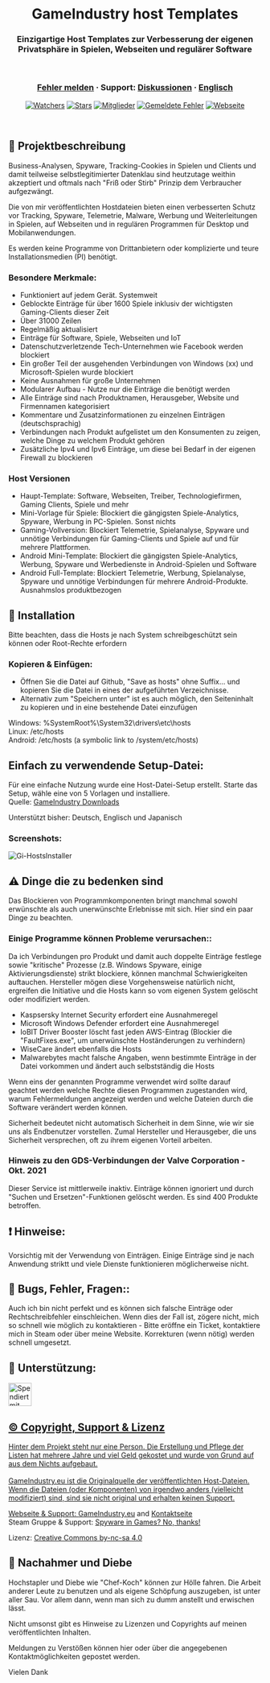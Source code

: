 <h1 align="center">GameIndustry host Templates</h1>
<h3 align="center">Einzigartige Host Templates zur Verbesserung der eigenen Privatsphäre in Spielen, Webseiten und regulärer Software</h3>

<br />
	
<h3 align="center">
  <a href="https://github.com/KodoPengin/GameIndustry-hosts-Template/issues">Fehler melden</a>
  <span> · </span>
  Support: <a href="https://github.com/KodoPengin/GameIndustry-hosts-Template/discussions">Diskussionen</a>
  <span> · </span>
  <a href="../README.md">Englisch</a>
</h3>
 <p align="center">
    <a href="https://github.com/KodoPengin/GameIndustry-hosts-Template/watchers"><img alt="Watchers" src="https://img.shields.io/github/watchers/KodoPengin/GameIndustry-hosts-Template.svg?color=0088ff" /></a>
    <a href="https://github.com/KodoPengin/GameIndustry-hosts-Template/stargazers"><img alt="Stars" src="https://img.shields.io/github/stars/KodoPengin/GameIndustry-hosts-Template.svg?color=0088ff" /></a>
    <a href="https://github.com/KodoPengin/GameIndustry-hosts-Template/network/members"><img alt="Mitglieder" src="https://img.shields.io/github/forks/KodoPengin/GameIndustry-hosts-Template.svg?color=0088ff" /></a>
    <a href="https://github.com/KodoPengin/GameIndustry-hosts-Template/issues"><img alt="Gemeldete Fehler" src="https://img.shields.io/github/issues/KodoPengin/GameIndustry-hosts-Template.svg?color=0088ff" /></a>
    <a href="https://gameindustry.eu"><img alt="Webseite" src="https://img.shields.io/badge/webseite-online-blue?url=https%3A%2F%2Fgameindustry.eu?color=0088ff" /></a>
  </p>
<br />

## 📝 Projektbeschreibung
Business-Analysen, Spyware, Tracking-Cookies in Spielen und Clients und damit teilweise selbstlegitimierter Datenklau sind heutzutage weithin akzeptiert und oftmals nach "Friß oder Stirb" Prinzip dem Verbraucher aufgezwängt.

Die von mir veröffentlichten Hostdateien bieten einen verbesserten Schutz vor Tracking, Spyware, Telemetrie, Malware, Werbung und Weiterleitungen in Spielen, auf Webseiten und in regulären Programmen für Desktop und Mobilanwendungen.

Es werden keine Programme von Drittanbietern oder komplizierte und teure Installationsmedien (PI) benötigt.

### Besondere Merkmale:
- Funktioniert auf jedem Gerät. Systemweit
- Geblockte Einträge für über 1600 Spiele inklusiv der wichtigsten Gaming-Clients dieser Zeit
- Über 31000 Zeilen
- Regelmäßig aktualisiert
- Einträge für Software, Spiele, Webseiten und IoT
- Datenschutzverletzende Tech-Unternehmen wie Facebook werden blockiert
- Ein großer Teil der ausgehenden Verbindungen von Windows (xx) und Microsoft-Spielen wurde blockiert
- Keine Ausnahmen für große Unternehmen
- Modularer Aufbau - Nutze nur die Einträge die benötigt werden
- Alle Einträge sind nach Produktnamen, Herausgeber, Website und Firmennamen kategorisiert
- Kommentare und Zusatzinformationen zu einzelnen Einträgen (deutschsprachig)
- Verbindungen nach Produkt aufgelistet um den Konsumenten zu zeigen, welche Dinge zu welchem Produkt gehören
- Zusätzliche Ipv4 und Ipv6 Einträge, um diese bei Bedarf in der eigenen Firewall zu blockieren

### Host Versionen
- Haupt-Template: Software, Webseiten, Treiber, Technologiefirmen, Gaming Clients, Spiele und mehr
- Mini-Vorlage für Spiele: Blockiert die gängigsten Spiele-Analytics, Spyware, Werbung in PC-Spielen. Sonst nichts
- Gaming-Vollversion: Blockiert Telemetrie, Spielanalyse, Spyware und unnötige Verbindungen für Gaming-Clients und Spiele auf und für mehrere Plattformen.
- Android Mini-Template: Blockiert die gängigsten Spiele-Analytics, Werbung, Spyware und Werbedienste in Android-Spielen und Software
- Android Full-Template: Blockiert Telemetrie, Werbung, Spielanalyse, Spyware und unnötige Verbindungen für mehrere Android-Produkte. Ausnahmslos produktbezogen

## 📖 Installation
Bitte beachten, dass die Hosts je nach System schreibgeschützt sein können oder Root-Rechte erfordern
### Kopieren & Einfügen:
- Öffnen Sie die Datei auf Github, "Save as hosts" ohne Suffix... und kopieren Sie die Datei in eines der aufgeführten Verzeichnisse.
- Alternativ zum "Speichern unter" ist es auch möglich, den Seiteninhalt zu kopieren und in eine bestehende Datei einzufügen

Windows: %SystemRoot%\System32\drivers\etc\hosts<br>
Linux: /etc/hosts<br>
Android: /etc/hosts (a symbolic link to /system/etc/hosts)

## Einfach zu verwendende Setup-Datei:
Für eine einfache Nutzung wurde eine Host-Datei-Setup erstellt. Starte das Setup, wähle eine von 5 Vorlagen und installiere.<br>
Quelle: <a href="https://www.gameindustry.eu/de/downloads/">GameIndustry Downloads</a><br>

Unterstützt bisher: Deutsch, Englisch und Japanisch

### Screenshots:
<p float="left">
<img src="https://www.gameindustry.eu/images/git/Setup_Uebersicht.webp" alt="Gi-HostsInstaller">
</p>

## ⚠ Dinge die zu bedenken sind
Das Blockieren von Programmkomponenten bringt manchmal sowohl erwünschte als auch unerwünschte Erlebnisse mit sich. Hier sind ein paar Dinge zu beachten.

### Einige Programme können Probleme verursachen::
Da ich Verbindungen pro Produkt und damit auch doppelte Einträge festlege sowie "kritische" Prozesse (z.B. Windows Spyware, einige Aktivierungsdienste) strikt blockiere, können manchmal Schwierigkeiten auftauchen. Hersteller mögen diese Vorgehensweise natürlich nicht, ergreifen die Initiative und die Hosts kann so vom eigenen System gelöscht oder modifiziert werden.<br>
- Kaspsersky Internet Security erfordert eine Ausnahmeregel
- Microsoft Windows Defender erfordert eine Ausnahmeregel
- IoBIT Driver Booster löscht fast jeden AWS-Eintrag (Blockier die "FaultFixes.exe", um unerwünschte Hoständerungen zu verhindern)
- WiseCare ändert ebenfalls die Hosts
- Malwarebytes macht falsche Angaben, wenn bestimmte Einträge in der Datei vorkommen und ändert auch selbstständig die Hosts

Wenn eins der genannten Programme verwendet wird sollte darauf geachtet werden welche Rechte diesen Programmen zugestanden wird, warum Fehlermeldungen angezeigt werden und welche Dateien durch die Software verändert werden können.

Sicherheit bedeutet nicht automatisch Sicherheit in dem Sinne, wie wir sie uns als Endbenutzer vorstellen. Zumal Hersteller und Herausgeber, die uns Sicherheit versprechen, oft zu ihrem eigenen Vorteil arbeiten.

### Hinweis zu den GDS-Verbindungen der Valve Corporation - Okt. 2021
Dieser Service ist mittlerweile inaktiv. Einträge können ignoriert und durch "Suchen und Ersetzen"-Funktionen gelöscht werden. Es sind 400 Produkte betroffen.

## ❗ Hinweise:
Vorsichtig mit der Verwendung von Einträgen. Einige Einträge sind je nach Anwendung striktt und viele Dienste funktionieren möglicherweise nicht.

## 🐞 Bugs, Fehler, Fragen::
Auch ich bin nicht perfekt und es können sich falsche Einträge oder Rechtschreibfehler einschleichen. Wenn dies der Fall ist, zögere nicht, mich so schnell wie möglich zu kontaktieren - Bitte eröffne ein Ticket, kontaktiere mich in Steam oder über meine Website. Korrekturen (wenn nötig) werden schnell umgesetzt.

## 🔖 Unterstützung:
<a href='https://ko-fi.com/gameindustry' target='_blank'><img height='35' style='border:0px;height:46px;' src='https://az743702.vo.msecnd.net/cdn/kofi1.png' border='0' alt='Spendiert mit einen Kaffee unter ko-fi.com' />

## © Copyright, Support & Lizenz
Hinter dem Projekt steht nur eine Person. Die Erstellung und Pflege der Listen hat mehrere Jahre und viel Geld gekostet und wurde von Grund auf aus dem Nichts aufgebaut.<br><br>
GameIndustry.eu ist die Originalquelle der veröffentlichten Host-Dateien. Wenn die Dateien (oder Komponenten) von irgendwo anders (vielleicht modifiziert) sind, sind sie nicht original und erhalten keinen Support.

Webseite & Support: <a href="https://www.gameindustry.eu">GameIndustry.eu</a> and <a href="https://www.gameindustry.eu/de/kontakt/">Kontaktseite</a><br>
Steam Gruppe & Support: <a href="https://steamcommunity.com/groups/penguindome/">Spyware in Games? No, thanks!</a>

Lizenz: <a href="https://creativecommons.org/licenses/by-nc-sa/4.0/">Creative Commons by-nc-sa 4.0</a>

## 🚨 Nachahmer und Diebe
Hochstapler und Diebe wie "Chef-Koch" können zur Hölle fahren. Die Arbeit anderer Leute zu benutzen und als eigene Schöpfung auszugeben, ist unter aller Sau. Vor allem dann, wenn man sich zu dumm anstellt und erwischen lässt.

Nicht umsonst gibt es Hinweise zu Lizenzen und Copyrights auf meinen veröffentlichten Inhalten.

Meldungen zu Verstößen können hier oder über die angegebenen Kontaktmöglichkeiten gepostet werden.

Vielen Dank
